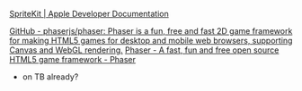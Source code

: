 
[SpriteKit | Apple Developer Documentation](https://developer.apple.com/documentation/spritekit)

[GitHub - phaserjs/phaser: Phaser is a fun, free and fast 2D game framework for making HTML5 games for desktop and mobile web browsers, supporting Canvas and WebGL rendering.](https://github.com/phaserjs/phaser)
[Phaser - A fast, fun and free open source HTML5 game framework - Phaser](https://phaser.io/)
- on TB already?
